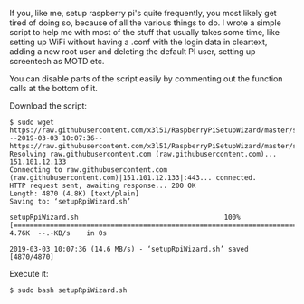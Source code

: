 If you, like me, setup raspberry pi's quite frequently, you most likely get tired of doing so, because of all the various things to do. I wrote a simple script to help me with most of the stuff that usually takes some time, like setting up WiFi without having a .conf with the login data in cleartext, adding a new root user and deleting the default PI user, setting up screentech as MOTD etc.

You can disable parts of the script easily by commenting out the function calls at the bottom of it.


Download the script:
```
$ sudo wget https://raw.githubusercontent.com/x3l51/RaspberryPiSetupWizard/master/setupRpiWizard.sh
--2019-03-03 10:07:36--  https://raw.githubusercontent.com/x3l51/RaspberryPiSetupWizard/master/setupRpiWizard.sh
Resolving raw.githubusercontent.com (raw.githubusercontent.com)... 151.101.12.133
Connecting to raw.githubusercontent.com (raw.githubusercontent.com)|151.101.12.133|:443... connected.
HTTP request sent, awaiting response... 200 OK
Length: 4870 (4.8K) [text/plain]
Saving to: ‘setupRpiWizard.sh’

setupRpiWizard.sh                                    100%[=====================================================================================================================>]   4.76K  --.-KB/s    in 0s

2019-03-03 10:07:36 (14.6 MB/s) - ‘setupRpiWizard.sh’ saved [4870/4870]
```

Execute it:
```
$ sudo bash setupRpiWizard.sh
```
